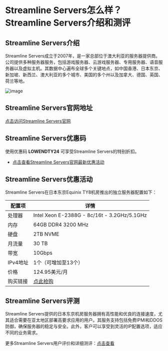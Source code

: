 # Streamline Servers怎么样？Streamline Servers介绍和测评

## Streamline Servers介绍
Streamline Servers成立于2007年，是一家总部位于澳大利亚的服务器提供商。公司提供多种服务器服务，包括游戏服务器、云游戏服务器、专用服务器、语音服务器以及虚拟主机。其数据中心遍布全球多个关键地点，如中国香港、日本东京、新加坡、新西兰、澳大利亚的多个城市、美国的多个州以及加拿大、德国、英国、荷兰等地。

![image](https://github.com/konakrugarr/Streamline-Servers/assets/169529893/b42570fa-6463-44ff-9e74-9fbb02fe32f2)

## Streamline Servers官网地址
[点击访问Streamline Servers官网](https://billing.streamline-servers.com/aff.php?aff=1266)

## Streamline Servers优惠码
使用优惠码 **LOWENDTY24** 可享受Streamline Servers的特别折扣。
- [点击查看Streamline Servers官网最新优惠活动](https://billing.streamline-servers.com/aff.php?aff=1266)

## Streamline Servers优惠活动
Streamline Servers在日本东京Equinix TY8机房推出的独立服务器配置如下：

| 配置项       | 详情                                    |
|-------------|----------------------------------------|
| 处理器       | Intel Xeon E-2388G - 8c/16t - 3.2GHz/5.1GHz |
| 内存         | 64GB DDR4 3200 MHz                      |
| 硬盘         | 2TB NVME                                |
| 月流量       | 30 TB                                   |
| 带宽         | 10Gbps                                  |
| IPv4地址     | 1个（可增加至13个）                     |
| 价格         | 124.95美元/月                           |
| 购买链接     | [点此抢购](https://billing.streamline-servers.com/aff.php?aff=1266) |

## Streamline Servers评测
Streamline Servers提供的日本东京机房服务器拥有高性能和优良的连接速度，尤其适合需要在亚太地区部署高要求应用的用户。其服务支持包括免费IPMI和DDOS防御，确保服务器的稳定与安全。此外，客户可以享受到灵活的IP配置选项，适应不同的业务需求。

更多Streamline Servers用户评价和详细测评：[点击查看](https://billing.streamline-servers.com/aff.php?aff=1266)
